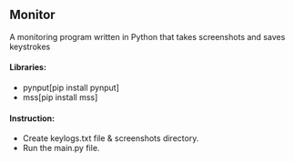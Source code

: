 ## Monitor
A monitoring program written in Python that takes screenshots and saves keystrokes

#### Libraries:
- pynput[pip install pynput]
- mss[pip install mss]

#### Instruction:
- Create keylogs.txt file & screenshots directory.
- Run the main.py file.
